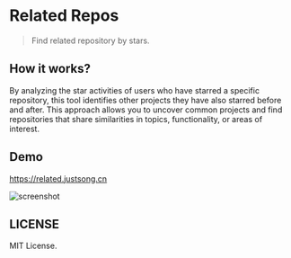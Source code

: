 # Related Repos
> Find related repository by stars.

## How it works?
By analyzing the star activities of users who have starred a specific repository, 
this tool identifies other projects they have also starred before and after. 
This approach allows you to uncover common projects and find repositories that share similarities in topics, 
functionality, or areas of interest. 

## Demo
https://related.justsong.cn

![screenshot](https://user-images.githubusercontent.com/39998050/237013252-4593d38d-4c67-4542-95cb-94bce803c871.png)


## LICENSE
MIT License.